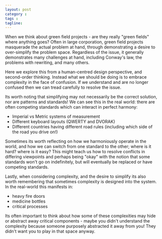 ```yaml
---
layout: post
category : 
tags : 
tagline: 
---
```


When we think about green field projects - are they really "green fields" where anything goes? Often in large corporation, green field projects masquerade the actual problem at hand, through demonstrating a desire to over-simplify the problem space. Regardless of the issue, it generally demonstrates many challenges at hand, including Conway's law, the problems with rewriting, and many others. 

Here we explore this from a human-centred design perspective, and second-order thinking. Instead what we should be doing is to embrace complexity in the face of confusion. If we understand and are no longer confused then we can tread carefully to resolve the issue. 

Its worth noting that simplifying may not necessarily be the correct solution, nor are patterns and standards! We can see this in the real world: there are often competing standards which can interact in perfect harmony:
*  Imperial vs Metric systems of measurement
*  Different keyboard layouts (QWERTY and DVORAK)
*  Different countries having different road rules (including which side of the road you drive on!)

Sometimes its worth reflecting on how we harmoniously operate in the world, and how we can switch from one standard to the other; where is it hard? where is it easy? This might teach us how to resolve conflicts in differing viewpoints and perhaps being "okay" with the notion that some standards won't go on indefinitely, but will eventually be replaced or have competing standards. 

Lastly, when considering complexity, and the desire to simplify its also worth remembering that sometimes complexity is designed into the system. In the real-world this manifests in:

*  heavy fire doors
*  medicine bottles
*  critical processes

Its often important to think about how some of these complexities may hide or abstract away critical components - maybe you didn't understand the complexity because someone purposely abstracted it away from you! They didn't want you to play in that space anyway. 

